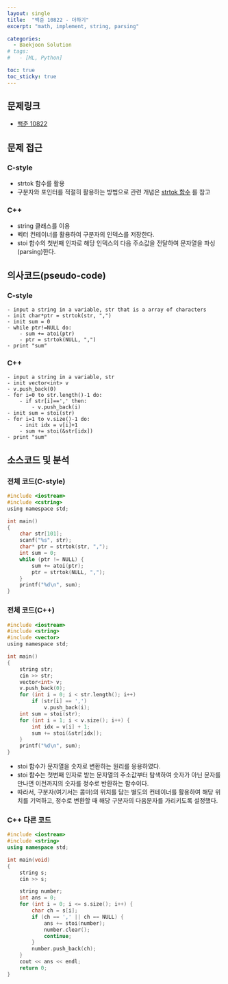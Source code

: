 ```yaml
---
layout: single
title:  "백준 10822 - 더하기"
excerpt: "math, implement, string, parsing"

categories:
  - Baekjoon Solution
# tags:
#   - [ML, Python]

toc: true
toc_sticky: true
---
```


## 문제링크

- [백준 10822](https://www.acmicpc.net/problem/10822)

## 문제 접근

### C-style
- strtok 함수를 활용
- 구분자와 포인터를 적절히 활용하는 방법으로 관련 개념은 [strtok 함수](https://bellbpng.github.io/c%20language/C_5/) 를 참고

### C++
- string 클래스를 이용
- 벡터 컨테이너를 활용하여 구분자의 인덱스를 저장한다.
- stoi 함수의 첫번째 인자로 해당 인덱스의 다음 주소값을 전달하여 문자열을 파싱(parsing)한다.

## 의사코드(pseudo-code)

### C-style
```
- input a string in a variable, str that is a array of characters
- init char*ptr = strtok(str, ",")
- init sum = 0
- while ptr!=NULL do:
	- sum += atoi(ptr)
	- ptr = strtok(NULL, ",")
- print "sum"
```

### C++
```
- input a string in a variable, str
- init vector<int> v
- v.push_back(0)
- for i=0 to str.length()-1 do:
	- if str[i]==',' then:
		- v.push_back(i)
- init sum = stoi(str)
- for i=1 to v.size()-1 do:
	- init idx = v[i]+1
	- sum += stoi(&str[idx])
- print "sum"
```

## 소스코드 및 분석

### 전체 코드(C-style)

```c
#include <iostream>
#include <cstring>
using namespace std;

int main()
{
	char str[101];
	scanf("%s", str);
	char* ptr = strtok(str, ",");
	int sum = 0;
	while (ptr != NULL) {
		sum += atoi(ptr);
		ptr = strtok(NULL, ",");
	}
	printf("%d\n", sum);
}
```

### 전체 코드(C++)
```c
#include <iostream>
#include <string>
#include <vector>
using namespace std;

int main()
{
	string str;
	cin >> str;
	vector<int> v;
	v.push_back(0);
	for (int i = 0; i < str.length(); i++)
		if (str[i] == ',')
			v.push_back(i);
	int sum = stoi(str);
	for (int i = 1; i < v.size(); i++) {
		int idx = v[i] + 1;
		sum += stoi(&str[idx]);
	}
	printf("%d\n", sum);
}
```

- stoi 함수가 문자열을 숫자로 변환하는 원리를 응용하였다.
- stoi 함수는 첫번째 인자로 받는 문자열의 주소값부터 탐색하여 숫자가 아닌 문자를 만나면 이전까지의 숫자를 정수로 반환하는 함수이다.
- 따라서, 구분자(여기서는 콤마)의 위치를 담는 별도의 컨테이너를 활용하여 해당 위치를 기억하고, 정수로 변환할 때 해당 구분자의 다음문자를 가리키도록 설정했다.

### C++ 다른 코드
```c++
#include <iostream>
#include <string>
using namespace std;

int main(void)
{
	string s;
	cin >> s;

	string number;
	int ans = 0;
	for (int i = 0; i <= s.size(); i++) {
		char ch = s[i];
		if (ch == ',' || ch == NULL) {
			ans += stoi(number);
			number.clear();
			continue;
		}
		number.push_back(ch);
	}
	cout << ans << endl;
	return 0;
}
```



